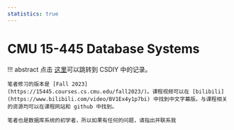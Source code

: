 ```yaml
---
statistics: true
---
```

# CMU 15-445 Database Systems

!!! abstract
    点击 [这里](https://csdiy.wiki/%E6%95%B0%E6%8D%AE%E5%BA%93%E7%B3%BB%E7%BB%9F/15445/)可以跳转到 CSDIY 中的记录。

    笔者修习的版本是 [Fall 2023](https://15445.courses.cs.cmu.edu/fall2023/)。课程视频可以在 [bilibili](https://www.bilibili.com/video/BV1Ex4y1p7bi) 中找到中文字幕版。与课程相关的资源均可以在课程网站和 github 中找到。

    笔者也是数据库系统的初学者，所以如果有任何的问题，请指出并联系我
